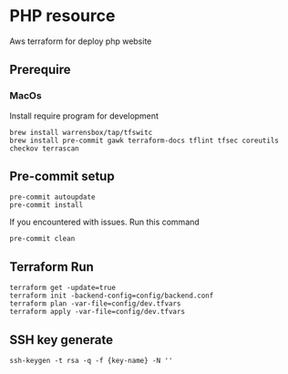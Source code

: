 # PHP resource

Aws terraform for deploy php website

## Prerequire

### MacOs

Install require program for development

``` shell
brew install warrensbox/tap/tfswitc
brew install pre-commit gawk terraform-docs tflint tfsec coreutils checkov terrascan
```

## Pre-commit setup

``` shell
pre-commit autoupdate
pre-commit install
```

If you encountered with issues. Run this command

``` shell
pre-commit clean
```

## Terraform Run

``` shell
terraform get -update=true
terraform init -backend-config=config/backend.conf
terraform plan -var-file=config/dev.tfvars
terraform apply -var-file=config/dev.tfvars
```

## SSH key generate
``` shell
ssh-keygen -t rsa -q -f {key-name} -N ''
```
